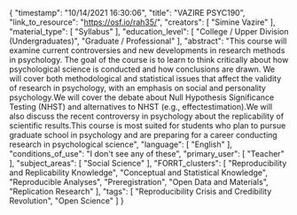 {
    "timestamp": "10/14/2021 16:30:06",
    "title": "VAZIRE PSYC190",
    "link_to_resource": "https://osf.io/rah35/",
    "creators": [
        "Simine Vazire"
    ],
    "material_type": [
        "Syllabus"
    ],
    "education_level": [
        "College / Upper Division (Undergraduates)",
        "Graduate / Professional"
    ],
    "abstract": "This course will examine current controversies and new developments in research methods in psychology. The goal of the course is to learn to think critically about how psychological science is conducted and how conclusions are drawn. We will cover both methodological and statistical issues that affect the validity of research in psychology, with an emphasis on social and personality psychology.We will cover the debate about Null Hypothesis Significance Testing (NHST) and alternatives to NHST (e.g., effectestimation).We will also discuss the recent controversy in psychology about the replicability of scientific results.This course is most suited for students who plan to pursue graduate school in psychology and are preparing for a career conducting research in psychological science",
    "language": [
        "English"
    ],
    "conditions_of_use": "I don't see any of these",
    "primary_user": [
        "Teacher"
    ],
    "subject_areas": [
        "Social Science"
    ],
    "FORRT_clusters": [
        "Reproducibility and Replicability Knowledge",
        "Conceptual and Statistical Knowledge",
        "Reproducible Analyses",
        "Preregistration",
        "Open Data and Materials",
        "Replication Research"
    ],
    "tags": [
        "Reproducibility Crisis and Credibility Revolution",
        "Open Science"
    ]
}